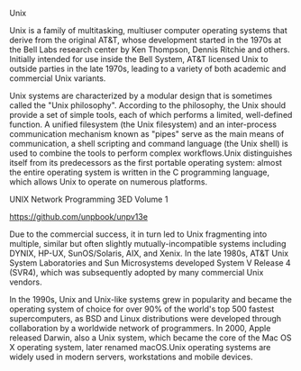 Unix

Unix is a family of multitasking, multiuser computer operating systems that derive from the original AT&T, whose development started in the 1970s at the Bell Labs research center by Ken Thompson, Dennis Ritchie and others.
Initially intended for use inside the Bell System, AT&T licensed Unix to outside parties in the late 1970s, leading to a variety of both academic and commercial Unix variants. 

Unix systems are characterized by a modular design that is sometimes called the "Unix philosophy". According to the philosophy, the Unix should provide a set of simple tools, each of which performs a limited, well-defined function. A unified filesystem (the Unix filesystem) and an inter-process communication mechanism known as "pipes" serve as the main means of communication, a shell scripting and command language (the Unix shell) is used to combine the tools to perform complex workflows.Unix distinguishes itself from its predecessors as the first portable operating system: almost the entire operating system is written in the C programming language, which allows Unix to operate on numerous platforms.

UNIX Network Programming 3ED Volume 1

https://github.com/unpbook/unpv13e

Due to the commercial success, it in turn led to Unix fragmenting into multiple, similar but often slightly mutually-incompatible systems including DYNIX, HP-UX, SunOS/Solaris, AIX, and Xenix. In the late 1980s, AT&T Unix System Laboratories and Sun Microsystems developed System V Release 4 (SVR4), which was subsequently adopted by many commercial Unix vendors.

In the 1990s, Unix and Unix-like systems grew in popularity and became the operating system of choice for over 90% of the world's top 500 fastest supercomputers, as BSD and Linux distributions were developed through collaboration by a worldwide network of programmers. In 2000, Apple released Darwin, also a Unix system, which became the core of the Mac OS X operating system, later renamed macOS.Unix operating systems are widely used in modern servers, workstations and mobile devices.
